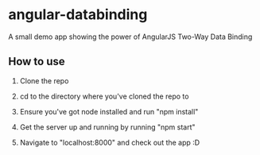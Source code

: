 angular-databinding
===================

A small demo app showing the power of AngularJS Two-Way Data Binding

How to use
------------

1. Clone the repo

2. cd to the directory where you've cloned the repo to

3. Ensure you've got node installed and run "npm install"

4. Get the server up and running by running "npm start"

5. Navigate to "localhost:8000" and check out the app :D
